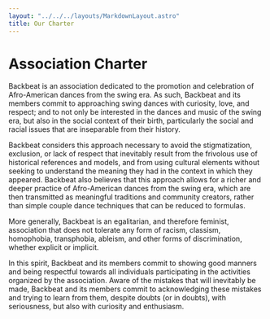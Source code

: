 ```yaml
---
layout: "../../../layouts/MarkdownLayout.astro"
title: Our Charter
---
```


# Association Charter

Backbeat is an association dedicated to the promotion and celebration of
Afro-American dances from the swing era. As such, Backbeat and its members
commit to approaching swing dances with curiosity, love, and respect; and to
not only be interested in the dances and music of the swing era, but also in
the social context of their birth, particularly the social and racial issues
that are inseparable from their history.

Backbeat considers this approach necessary to avoid the stigmatization,
exclusion, or lack of respect that inevitably result from the frivolous use
of historical references and models, and from using cultural elements
without seeking to understand the meaning they had in the context in which
they appeared. Backbeat also believes that this approach allows for a richer
and deeper practice of Afro-American dances from the swing era, which are
then transmitted as meaningful traditions and community creators, rather
than simple couple dance techniques that can be reduced to formulas.

More generally, Backbeat is an egalitarian, and therefore feminist,
association that does not tolerate any form of racism, classism, homophobia,
transphobia, ableism, and other forms of discrimination, whether explicit or
implicit.

In this spirit, Backbeat and its members commit to showing good manners and
being respectful towards all individuals participating in the activities
organized by the association. Aware of the mistakes that will inevitably be
made, Backbeat and its members commit to acknowledging these mistakes and
trying to learn from them, despite doubts (or in doubts), with seriousness,
but also with curiosity and enthusiasm.
